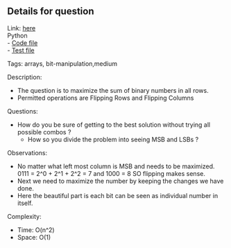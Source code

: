 ## Details for question

Link: [here](https://leetcode.com/problems/score-after-flipping-matrix/description/) <br>
Python  
    - [Code file](lc861.py)  
    - [Test file](lc861_test.py)

Tags: arrays, bit-manipulation,medium

Description:

- The question is to maximize the sum of binary numbers in all rows.
- Permitted operations are Flipping Rows and Flipping Columns

Questions:

- How do you be sure of getting to the best solution without trying all possible combos ?
  - How so you divide the problem into seeing MSB and LSBs ?

Observations:

- No matter what left most column is MSB and needs to be maximized.
  0111 = 2^0 + 2^1 + 2^2 = 7 and 1000 = 8 SO flipping makes sense.
- Next we need to maximize the number by keeping the changes we have done.
- Here the beautiful part is each bit can be seen as individual number in itself.

Complexity:

- Time: O(n^2)
- Space: O(1)
